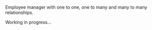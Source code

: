 Employee manager with one to one, one to many and many to many relationships.

Working in progress...